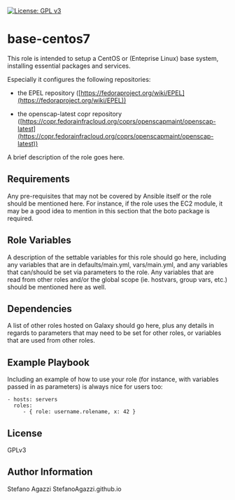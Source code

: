 [![License: GPL v3](https://img.shields.io/badge/License-GPL%20v3-blue.svg)](http://www.gnu.org/licenses/gpl-3.0)


base-centos7
=========

This role is intended to setup a CentOS or (Enteprise Linux) base system, installing essential packages and services.

Especially it configures the following repositories:
-   the EPEL repository
([https://fedoraproject.org/wiki/EPEL](https://fedoraproject.org/wiki/EPEL))

-   the openscap-latest copr repository
([https://copr.fedorainfracloud.org/coprs/openscapmaint/openscap-latest](https://copr.fedorainfracloud.org/coprs/openscapmaint/openscap-latest))


A brief description of the role goes here.

Requirements
------------

Any pre-requisites that may not be covered by Ansible itself or the role should be mentioned here. For instance, if the role uses the EC2 module, it may be a good idea to mention in this section that the boto package is required.

Role Variables
--------------

A description of the settable variables for this role should go here, including any variables that are in defaults/main.yml, vars/main.yml, and any variables that can/should be set via parameters to the role. Any variables that are read from other roles and/or the global scope (ie. hostvars, group vars, etc.) should be mentioned here as well.

Dependencies
------------

A list of other roles hosted on Galaxy should go here, plus any details in regards to parameters that may need to be set for other roles, or variables that are used from other roles.

Example Playbook
----------------

Including an example of how to use your role (for instance, with variables passed in as parameters) is always nice for users too:

    - hosts: servers
      roles:
         - { role: username.rolename, x: 42 }

License
-------

GPLv3

Author Information
------------------

Stefano Agazzi
StefanoAgazzi.github.io

